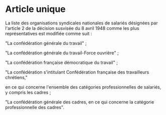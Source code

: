 # Article unique

La liste des organisations syndicales nationales de salariés désignées par l'article 2 de la décision susvisée du 8 avril 1948 comme les plus représentatives est modifiée comme suit :

"La confédération générale du travail" ;

"La confédération générale du travail-Force ouvrière" ;

"La confédération française démocratique du travail" ;

"La confédération s'intitulant Confédération française des travailleurs chrétiens,"

en ce qui concerne l'ensemble des catégories professionnelles de salariés, y compris les cadres ;

"La confédération générale des cadres, en ce qui concerne la catégorie professionnelle des cadres".
